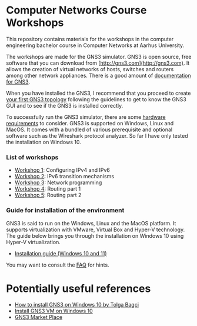 #  Computer Networks Course Workshops
This repository contains materials for the workshops in the computer engineering bachelor course in Computer Networks at Aarhus University.

The workshops are made for the GNS3 simulator. GNS3 is open source, free software that you can download from [http://gns3.com](http://gns3.com). It allows the creation of virtual networks of hosts, switches and routers among other network appliances. There is a good amount of [documentation for GNS3](https://docs.gns3.com/). 

When you have installed the GNS3, I recommend that you proceed to create [your first GNS3 topology](https://docs.gns3.com/docs/getting-started/your-first-gns3-topology/#!) following the guidelines to get to know the GNS3 GUI and to see if the GNS3 is installed correctly.

To successfully run the GNS3 simulator, there are some [hardware requirements](#hw_reqs) to consider. GNS3 is supported on Windows, Linux and MacOS. It comes with a bundled of various prerequisite and optional software such as the Wireshark protocol analyzer. So far I have only tested the installation on Windows 10.


### List of workshops

- [Workshop 1](https://github.com/rhjacobsen/CN_workshops/tree/master/Workshops/1): Configuring IPv4 and IPv6
- [Workshop 2](https://github.com/rhjacobsen/CN_workshops/tree/master/Workshops/2): IPv6 transition mechanisms
- [Workshop 3](https://github.com/rhjacobsen/CN_workshops/tree/master/Workshops/3): Network programming
- [Workshop 4](https://github.com/rhjacobsen/CN_workshops/tree/master/Workshops/4): Routing part 1
- [Workshop 5](https://github.com/rhjacobsen/CN_workshops/tree/master/Workshops/5): Routing part 2

### Guide for installation of the environment

GNS3 is said to run on the Windows, Linux and the MacOS platform. It supports virtualization with VMware, Virtual Box and Hyper-V technology. The guide below brings you through the installation on Windows 10 using Hyper-V virtualization. 

- [Installation guide (Windows 10 and 11)](https://github.com/rhjacobsen/CN_workshops/blob/master/Workshops/Installation_guide.md)

You may want to consult the [FAQ](https://github.com/rhjacobsen/CN_workshops/blob/master/Workshops/FAQ.md) for hints.

# Potentially useful references

- [How to install GNS3 on Windows 10 by Tolga Bagci](https://www.sysnettechsolutions.com/en/install-gns3/)
- [Install GNS3 VM on Windows 10](https://summarynetworks.com/info-tlc/installing-gns3-vm-on-hyper-v-virtualization-platform-in-windows-10/)
- [GNS3 Market Place](https://www.gns3.com/marketplace)


